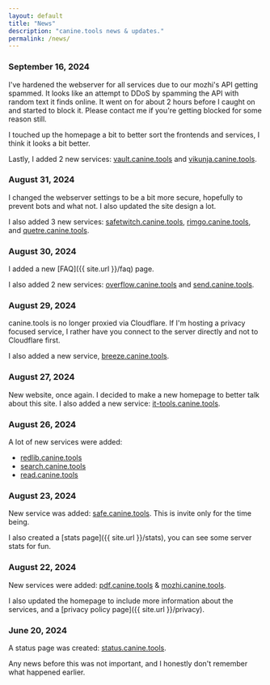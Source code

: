 ```yaml
---
layout: default
title: "News"
description: "canine.tools news & updates."
permalink: /news/
---
```

### September 16, 2024
I've hardened the webserver for all services due to our mozhi's API getting spammed. It looks like an attempt to DDoS by spamming the API with random text it finds online. It went on for about 2 hours before I caught on and started to block it. Please contact me if you're getting blocked for some reason still. 

I touched up the homepage a bit to better sort the frontends and services, I think it looks a bit better.

Lastly, I added 2 new services: [vault.canine.tools](https://vault.canine.tools/) and [vikunja.canine.tools](https://vikunja.canine.tools/).
### August 31, 2024
I changed the webserver settings to be a bit more secure, hopefully to prevent bots and what not. I also updated the site design a lot.

I also added 3 new services: [safetwitch.canine.tools](https://safetwitch.canine.tools/), [rimgo.canine.tools](https://rimgo.canine.tools/), and [quetre.canine.tools](https://quetre.canine.tools/).

### August 30, 2024
I added a new [FAQ]({{ site.url }}/faq) page.

I also added 2 new services: [overflow.canine.tools](https://overflow.canine.tools/) and [send.canine.tools](https://send.canine.tools/).

### August 29, 2024
canine.tools is no longer proxied via Cloudflare. If I'm hosting a privacy focused service, I rather have you connect to the server directly and not to Cloudflare first.

I also added a new service, [breeze.canine.tools](https://breeze.canine.tools).

### August 27, 2024
New website, once again. I decided to make a new homepage to better talk about this site.
I also added a new service: [it-tools.canine.tools](https://it-tools.canine.tools/).

### August 26, 2024
A lot of new services were added:
* [redlib.canine.tools](https://redlib.canine.tools/)
* [search.canine.tools](https://search.canine.tools/)
* [read.canine.tools](https://read.canine.tools/)

### August 23, 2024
New service was added: [safe.canine.tools](https://safe.canine.tools/). This is invite only for the time being.

I also created a [stats page]({{ site.url }}/stats), you can see some server stats for fun.

### August 22, 2024
New services were added: [pdf.canine.tools](https://pdf.canine.tools) & [mozhi.canine.tools](https://mozhi.canine.tools).

I also updated the homepage to include more information about the services, and a [privacy policy page]({{ site.url }}/privacy).

### June 20, 2024
A status page was created: [status.canine.tools](https://status.canine.tools).

Any news before this was not important, and I honestly don't remember what happened earlier.